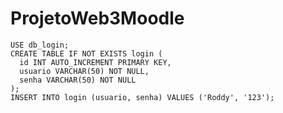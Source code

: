 # ProjetoWeb3Moodle

```CREATE DATABASE IF NOT EXISTS db_login;
USE db_login;
CREATE TABLE IF NOT EXISTS login (
  id INT AUTO_INCREMENT PRIMARY KEY,
  usuario VARCHAR(50) NOT NULL,
  senha VARCHAR(50) NOT NULL
);
INSERT INTO login (usuario, senha) VALUES ('Roddy', '123');
